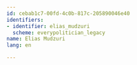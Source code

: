 ```yaml
---
id: cebab1c7-00fd-4c0b-817c-205890046e40
identifiers:
- identifier: elias_mudzuri
  scheme: everypolitician_legacy
name: Elias Mudzuri
lang: en

---
```

